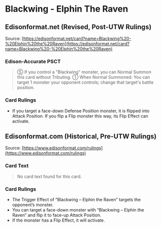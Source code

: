 # Blackwing - Elphin The Raven

## Edisonformat.net (Revised, Post-UTW Rulings)

Source: [https://edisonformat.net/card?name=Blackwing%20-%20Elphin%20the%20Raven](https://edisonformat.net/card?name=Blackwing%20-%20Elphin%20the%20Raven)

### Edison-Accurate PSCT

> Ⓢ If you control a "Blackwing" monster, you can Normal Summon this card without Tributing.
> ① When Normal Summoned: You can target 1 monster your opponent controls; change that target's battle position.

### Card Rulings

*   If you target a face-down Defense Position monster, it is flipped into Attack Position.
If you flip a Flip monster this way, its Flip Effect can activate.


## Edisonformat.com (Historical, Pre-UTW Rulings)

Source: [https://www.edisonformat.com/rulings](https://www.edisonformat.com/rulings)

### Card Text

> No card text found for this card.

### Card Rulings

*   The Trigger Effect of “Blackwing – Elphin the Raven” targets the opponent’s monster.
*   You can target a face-down monster with “Blackwing – Elphin the Raven” and flip it to face-up Attack Position.
*   If the monster has a Flip Effect, it will activate.


